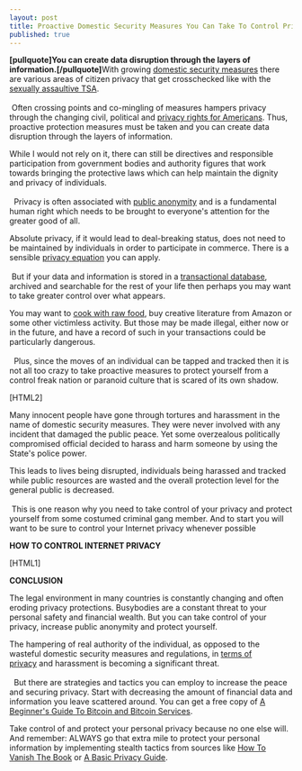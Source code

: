 ```yaml
---
layout: post
title: Proactive Domestic Security Measures You Can Take To Control Privacy
published: true
---
```

<p><strong>[pullquote]You can create data disruption through the layers of information.[/pullquote]</strong>With growing <a title="domestic security measures" href="http://www.howtovanish.com/2012/07/domestic-security-measures/">domestic security measures</a> there are various areas of citizen privacy that get crosschecked like with the <a title="sexually assaultive tsa" href="http://www.howtovanish.com/2010/12/do-you-need-to-sue-a-tsa-agent/" target="_blank">sexually assaultive TSA</a>. <br/><br/> Often crossing points and co-mingling of measures hampers privacy through the changing civil, political and <a title="privacy rights for americans" href="http://www.howtovanish.com/2012/05/privacy-rights-for-americans" target="_blank">privacy rights for Americans</a>. Thus, proactive protection measures must be taken and you can create data disruption through the layers of information.</p>
<p>While I would not rely on it, there can still be directives and responsible participation from government bodies and authority figures that work towards bringing the protective laws which can help maintain the dignity and privacy of individuals.<br/><br/>  Privacy is often associated with <a title="public anonymity" href="http://www.howtovanish.com/2012/07/public-anonymity-decline-peace-officer/" target="_blank">public anonymity</a> and is a fundamental human right which needs to be brought to everyone's attention for the greater good of all.</p>
<p>Absolute privacy, if it would lead to deal-breaking status, does not need to be maintained by individuals in order to participate in commerce. There is a sensible <a title="privacy equation" href="http://www.howtovanish.com/2010/12/privacy-equation/" target="_blank">privacy equation</a> you can apply. <br/><br/> But if your data and information is stored in a <a title="transactional database" href="http://www.howtovanish.com/2009/11/transactional-databases-what-me-worry/" target="_blank">transactional database</a>, archived and searchable for the rest of your life then perhaps you may want to take greater control over what appears.</p>
<p>You may want to <a title="raw food recipes" href="http://www.howtovanish.com/2010/08/taking-raw-food-recipes-underground/" target="_blank">cook with raw food</a>, buy creative literature from Amazon or some other victimless activity. But those may be made illegal, either now or in the future, and have a record of such in your transactions could be particularly dangerous.<br/><br/>  Plus, since the moves of an individual can be tapped and tracked then it is not all too crazy to take proactive measures to protect yourself from a control freak nation or paranoid culture that is scared of its own shadow.</p>
<p>[HTML2]</p>
<p>Many innocent people have gone through tortures and harassment in the name of domestic security measures. They were never involved with any incident that damaged the public peace. Yet some overzealous politically compromised official decided to harass and harm someone by using the State's police power.</p>
<p>This leads to lives being disrupted, individuals being harassed and tracked while public resources are wasted and the overall protection level for the general public is decreased. <br/><br/> This is one reason why you need to take control of your privacy and protect yourself from some costumed criminal gang member. And to start you will want to be sure to control your Internet privacy whenever possible</p>
<p><strong>HOW TO CONTROL INTERNET PRIVACY</strong></p>
<p>[HTML1]</p>
<p><strong>CONCLUSION</strong></p>
<p>The legal environment in many countries is constantly changing and often eroding privacy protections. Busybodies are a constant threat to your personal safety and financial wealth. But you can take control of your privacy, increase public anonymity and protect yourself.</p>
<p>The hampering of real authority of the individual, as opposed to the wasteful domestic security measures and regulations, in <a title="privacy policies" href="http://www.howtovanish.com/2012/06/company-privacy-policies">terms of privacy</a> and harassment is becoming a significant threat.<br/><br/>  But there are strategies and tactics you can employ to increase the peace and securing privacy. Start with decreasing the amount of financial data and information you leave scattered around. You can get a free copy of <a title="beginner's guide to bitcoin and bitcoin services" href="https://www.coindl.com/page/item/242" target="_blank">A Beginner's Guide To Bitcoin and Bitcoin Services</a>.</p>
<p>Take control of and protect your personal privacy because no one else will. And remember: ALWAYS go that extra mile to protect your personal information by implementing stealth tactics from sources like <a title="Privacy" href="http://www.howtovanish.com/products/how-to-vanish-book/">How To Vanish The Book</a> or <a title="basic privacy guide" href="https://www.coindl.com/page/author/61" target="_blank">A Basic Privacy Guide</a>.</p>
